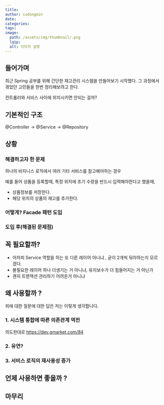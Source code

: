 ```yaml
---
title: 
author: codongmin
date: 
categories: 
tags: 
image:
  path: /assets/img/thumbnail/.png
  lqip: 
  alt: 이미지 설명
---
```


## 들어가며

최근 Spring 공부를 위해 간단한 재고관리 시스템을 만들어보기 시작했다. 
그 과정에서 겪었던 고민들을 한번 정리해보려고 한다. 

컨트롤러와 서비스 사이에 위치시키면 안되는 걸까?


## 기본적인 구조

@Controller -> @Service -> @Repository


## 상황

### 해결하고자 한 문제

하나의 비지니스 로직에서 여러 기타 서비스를 참고해야하는 경우

예를 들어 상품을 등록할때, 특정 위치에 초기 수량을 반드시 입력해야한다고 했을때, 
- 상품정보를 저장한다. 
- 해당 위치의 상품의 재고를 추가한다. 



### 어떻게? Facade 패턴 도입

### 도입 후(해결된 문제점)



## 꼭 필요할까?

- 어차피 Service 역할을 하는 또 다른 레이어 아니냐 , 굳이 2개씩 둬야하는지 모르겠다. 
- 불필요한 레이어 하나 더생기는 거 아니냐, 유지보수가 더 힘들어지는 거 아닌가
- 괜히 트랜잭션 관리하기 어려운거 아니냐


## 왜 사용할까 ?

위에 대한 질문에 대한 답은 저는 이렇게 생각합니다.

### 1. 시스템 통합에 따른 의존관계 역전
의도한대로
https://dev.gmarket.com/84


### 2. 유연?


### 3. 서비스 로직의 재사용성 증가



## 언제 사용하면 좋을까 ?




## 마무리

